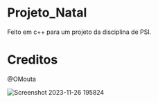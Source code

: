 # Projeto_Natal
Feito em c++ para um projeto da disciplina de PSI.

# Creditos
@OMouta

![Screenshot 2023-11-26 195824](https://github.com/OMouta/Projeto_Natal/assets/79537410/b15ff0fd-af88-4c8c-9bbb-e643b2b88841)
